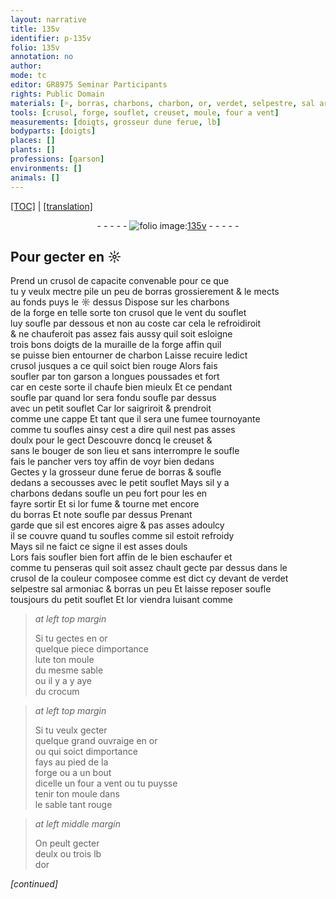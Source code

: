 ```yaml
---
layout: narrative
title: 135v
identifier: p-135v
folio: 135v
annotation: no
author:
mode: tc
editor: GR8975 Seminar Participants
rights: Public Domain
materials: [☼, borras, charbons, charbon, or, verdet, selpestre, sal armoniac, lute, crocum]
tools: [crusol, forge, souflet, creuset, moule, four a vent]
measurements: [doigts, grosseur dune ferue, lb]
bodyparts: [doigts]
places: []
plants: []
professions: [garson]
environments: []
animals: []
---
```


<p><a href="{{ site.baseurl }}/diplomatic/">[TOC]</a> | <a href="{{ site.baseurl }}/texts/p-135v_tl/" target="_blank">[translation]</a></p><div class="folio" align="center">- - - - - <a href="http://gallica.bnf.fr/ark:/12148/btv1b10500001g/f276.item.r=" target="_blank"><img src="https://cu-mkp.github.io/2017-workshop-edition/assets/photo-icon.png" alt="folio image: " style="display:inline-block; margin-bottom:-3px;"/>135v</a> - - - - - </div>  
  

## Pour gecter en <span class="m">☼</span>

 
 Prend un <span class="tl">crusol</span> de capacite convenable pour ce que<br/> tu y veulx mectre pile un peu de <span class="m">borras</span> grossierem<span class="exp">ent</span> & le mects<br/> au fonds puys le <span class="m">☼</span> dessus Dispose sur les <span class="m">charbons</span><br/> de la <span class="tl">forge</span> en telle sorte ton <span class="tl">crusol</span> que le vent du <span class="tl">souflet</span><br/> luy soufle par dessous et non au coste car cela le refroidiroit<br/> & ne chauferoit pas assez fais aussy quil soit esloigne<br/> trois bons <span class="ms"><span class="bp">doigts</span></span> de la muraille de la <span class="tl">forge</span> affin quil<br/> se puisse bien entourner de <span class="m">charbon</span> Laisse recuire ledict<br/> <span class="tl">crusol</span> jusques a ce quil soict bien rouge Alors fais<br/> soufler par ton <span class="pro">garson</span> a longues poussades et fort<br/> car en ceste sorte il chaufe <span class="del">bien</span> mieulx Et ce pendant<br/> <span class="del">soufle par</span> quand l<span class="m">or</span> sera fondu soufle par dessus<br/> avec un petit <span class="tl">souflet</span> Car l<span class="m">or</span> saigriroit & prendroit<br/> comme une cappe Et tant que il sera une fumee tournoya<span class="exp">n</span>te<br/> co<span class="exp">mm</span>e tu soufles ainsy cest a dire quil nest pas asses<br/> doulx pour le gect Descouvre doncq le <span class="tl">creuset</span> &<br/> sans le bouger de son lieu et sans interrompre le soufle<br/> fais le pancher vers toy affin de voyr bien dedans<br/> Gectes y la <span class="ms">grosseur dune ferue</span> de <span class="m">borras</span> & soufle<br/> dedans a secousses avec le petit <span class="tl">souflet</span> Mays sil y a<br/> <span class="m">charbons</span> dedans soufle un peu fort pour les en<br/> fayre sortir Et si l<span class="m">or</span> fume & tourne met encore<br/> du <span class="m">borras</span> Et <span class="del">note</span> soufle par dessus Prenant<br/> garde que sil est encores aigre & pas asses adoulcy<br/> il se couvre quand tu soufles co<span class="exp">mm</span>e sil estoit refroidy<br/> Mays sil ne faict ce signe il est asses douls<br/> Lors fais soufler bien fort affin de le bien eschaufer et<br/> co<span class="exp">mm</span>e tu penseras quil soit assez chault gecte par dessus dans le<br/> <span class="tl">crusol</span> de la couleur composee co<span class="exp">mm</span>e est dict cy devant de <span class="m">verdet</span><br/> <span class="m">selpestre</span> <span class="m">sal armoniac</span> & <span class="m">borras</span> <span class="add">un peu</span> Et <span class="del">laisse reposer</span> soufle<br/> tousjours du petit <span class="tl">souflet</span> Et l<span class="m">or</span> viendra luisant co<span class="exp">mm</span>e
 
> *at left top margin*
> 
> 
>   Si tu gectes en <span class="m">or</span><br/> quelque piece dimporta<span class="exp">n</span>ce<br/> <span class="m">lute</span> ton <span class="tl">moule</span><br/> du mesme sable<br/> ou il <span class="del">y a</span> y aye<br/> du <span class="m">crocum</span>
 
> *at left top margin*
> 
> 
>   Si tu veulx gecter<br/> quelque grand ouvraige en <span class="m">or</span><br/> ou qui soict dimportance<br/> fays au pied de la<br/> <span class="tl">forge</span> ou a un bout<br/> dicelle <span class="add">un <span class="tl">four a vent</span></span> ou tu puysse<br/> tenir ton <span class="tl">moule</span> dans<br/> le sable tant rouge 
 
> *at left middle margin*
> 
> 
>   On peult gecter<br/> deulx ou trois <span class="ms">lb</span><br/> d<span class="m">or</span> 
 
*[continued]*
 
